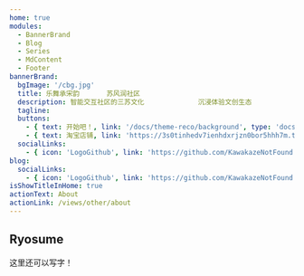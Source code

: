 ```yaml
---
home: true
modules:
  - BannerBrand
  - Blog
  - Series
  - MdContent
  - Footer
bannerBrand:
  bgImage: '/cbg.jpg'
  title: 乐舞承宋韵　　　　苏风润社区
  description: 智能交互社区的三苏文化　　　　　　　　沉浸体验文创生态
  tagline: 
  buttons:
    - { text: 开始吧！, link: '/docs/theme-reco/background', type: 'docs' }
    - { text: 淘宝店铺, link: 'https://3s0tinhedv7ienhdxrjzn0bor5hhh7m.taobao.com', type: 'url' }
  socialLinks:
    - { icon: 'LogoGithub', link: 'https://github.com/KawakazeNotFound' }
blog:
  socialLinks:
    - { icon: 'LogoGithub', link: 'https://github.com/KawakazeNotFound' }
isShowTitleInHome: true
actionText: About
actionLink: /views/other/about
---
```

## Ryosume

这里还可以写字！
